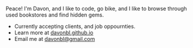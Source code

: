 Peace! I'm Davon, and I like to code, go bike, and I like to browse through used bookstores and find hidden gems. 



- Currently accepting clients, and job oppournties.
- Learn more at <a href = 'davonbl.github.io'>davonbl.github.io</a>
- Email me at davonbl@gmail.com

<!--START_SECTION:waka-->


<!--END_SECTION:waka-->
<!--
Here is my <a href = 'davonbl.github.io'>website</a> for more info.
**davonbl/davonbl** is a ✨ _special_ ✨ repository because its `README.md` (this file) appears on your GitHub profile.
### Hi there 👋
Here are some ideas to get you started:

Peace! I'm Davon, and I am an upcoming Software Engineer. Outside of my tech pursuits, I like to bike, go to used Bookstores and finding hidden gems, and attending to comedy stand-up shows. 

- 🔭 I’m currently working on ...
- 🌱 I’m currently learning ...
- 👯 I’m looking to collaborate on ...
- 🤔 I’m looking for help with ...
- 💬 Ask me about ...
- 📫 How to reach me: ...
- 😄 Pronouns: ...
- ⚡ Fun fact: ...
-->


